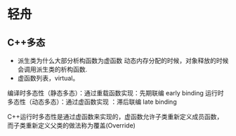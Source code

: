 # 轻舟
## C++多态
- 派生类为什么大部分析构函数为虚函数
动态内存分配的时候，对象释放的时候会调用派生类的析构函数.
- 虚函数列表，virtual。

编译时多态性（静态多态）：通过重载函数实现：先期联编 early binding
运行时多态性（动态多态）：通过虚函数实现 ：滞后联编 late binding

C++运行时多态性是通过虚函数来实现的，虚函数允许子类重新定义成员函数，而子类重新定义父类的做法称为覆盖(Override)



